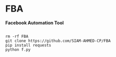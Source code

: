 # FBA
<b>Facebook Automation Tool</b><br>

<code>
rm -rf FBA
git clone https://github.com/SIAM-AHMED-CP/FBA
pip install requests
python f.py
</code>
